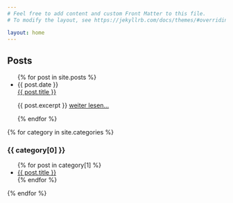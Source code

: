 ```yaml
---
# Feel free to add content and custom Front Matter to this file.
# To modify the layout, see https://jekyllrb.com/docs/themes/#overriding-theme-defaults

layout: home
---
```


<h2>Posts</h2>
<ul class='post-list'>
  {% for post in site.posts %}
    <li class='post-link'>
      <span class='post-meta'>{{ post.date }}</span><br>
      <a href="{{ post.url | relative_url }}">{{ post.title }}</a>
      <p style='font-size=8pt'>{{ post.excerpt }}
        <a href="{{ post.url | relative_url }}">weiter lesen...</a></p>
    </li>
  {% endfor %}
</ul>
  
  {% for category in site.categories %}
  <h3>{{ category[0] }}</h3>
  <ul class='post-list'>
    {% for post in category[1] %}
      <li class='post-link'><a href="{{ post.url | relative_url }}">{{ post.title }}</a></li>
    {% endfor %}
  </ul>
{% endfor %}

